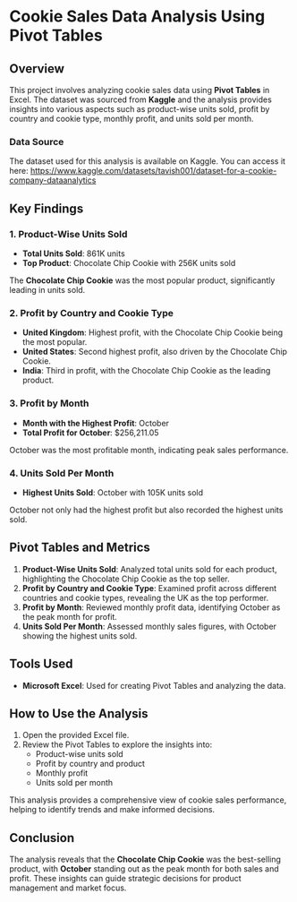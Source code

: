 # Cookie Sales Data Analysis Using Pivot Tables

## Overview

This project involves analyzing cookie sales data using **Pivot Tables** in Excel. The dataset was sourced from **Kaggle** and the analysis provides insights into various aspects such as product-wise units sold, profit by country and cookie type, monthly profit, and units sold per month.

### Data Source

The dataset used for this analysis is available on Kaggle. You can access it here: https://www.kaggle.com/datasets/tavish001/dataset-for-a-cookie-company-dataanalytics

## Key Findings

### 1. Product-Wise Units Sold
- **Total Units Sold**: 861K units
- **Top Product**: Chocolate Chip Cookie with 256K units sold

The **Chocolate Chip Cookie** was the most popular product, significantly leading in units sold.

### 2. Profit by Country and Cookie Type
- **United Kingdom**: Highest profit, with the Chocolate Chip Cookie being the most popular.
- **United States**: Second highest profit, also driven by the Chocolate Chip Cookie.
- **India**: Third in profit, with the Chocolate Chip Cookie as the leading product.

### 3. Profit by Month
- **Month with the Highest Profit**: October
- **Total Profit for October**: $256,211.05

October was the most profitable month, indicating peak sales performance.

### 4. Units Sold Per Month
- **Highest Units Sold**: October with 105K units sold

October not only had the highest profit but also recorded the highest units sold.

## Pivot Tables and Metrics

1. **Product-Wise Units Sold**: Analyzed total units sold for each product, highlighting the Chocolate Chip Cookie as the top seller.
2. **Profit by Country and Cookie Type**: Examined profit across different countries and cookie types, revealing the UK as the top performer.
3. **Profit by Month**: Reviewed monthly profit data, identifying October as the peak month for profit.
4. **Units Sold Per Month**: Assessed monthly sales figures, with October showing the highest units sold.

## Tools Used

- **Microsoft Excel**: Used for creating Pivot Tables and analyzing the data.

## How to Use the Analysis

1. Open the provided Excel file.
2. Review the Pivot Tables to explore the insights into:
   - Product-wise units sold
   - Profit by country and product
   - Monthly profit
   - Units sold per month

This analysis provides a comprehensive view of cookie sales performance, helping to identify trends and make informed decisions.

## Conclusion

The analysis reveals that the **Chocolate Chip Cookie** was the best-selling product, with **October** standing out as the peak month for both sales and profit. These insights can guide strategic decisions for product management and market focus.
